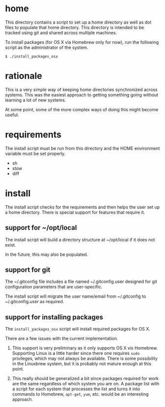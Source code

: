 # home

This directory contains a script to set up a home directory as well as
dot files to populate that home directory.  This directory is intended
to be tracked using git and shared across multiple machines.

To install packages (for OS X via Homebrew only for now), run the
following script as the administrator of the system.

```
$ ./install_packages_osx
```

# rationale

This is a very simple way of keeping home directories synchronized
across systems.  This was the easiest approach to getting something
going without learning a lot of new systems.

At some point, some of the more complex ways of doing this might
become useful.

# requirements

The install script must be run from this directory and the HOME
environment variable must be set properly.

* sh
* stow
* diff

# install

The install script checks for the requirements and then helps the user
set up a home directory.  There is special support for features that
require it.

## support for ~/opt/local

The install script will build a directory structure at ~/opt/local if
it does not exist.

In the future, this may also be populated.

## support for git

The ~/.gitconfig file includes a file named ~/.gitconfig.user designed
for git configuration parameters that are user-specific.

The install script will migrate the user name/email from ~/.gitconfig
to ~/.gitconfig.user as required.

## support for installing packages

The `install_packages_osx` script will install required packages for
OS X.

There are a few issues with the current implementation.

1. This support is very preliminary as it only supports OS X vis
   Homebrew.  Supporting Linux is a little harder since there one
   requires `sudo` privileges, which may not always be available.
   There is some possibility in the Linuxbrew system, but it is
   probably not mature enough at this point.

2. This really should be generalized a bit since packages required for
   work are the same regardless of which system you are on.  A package
   list with a script for each system that processes the list and
   turns it into commands to Homebrew, `apt-get`, `yum`, etc. would be
   an interesting approach.
